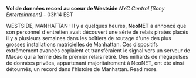﻿**Vol de données record au coeur de Westside**
*NYC Central [Sony Entertainment]* - 03h14 EST

WESTSIDE, MANHATTAN : Il y a quelques heures, **NeoNET** a annoncé que son personnel d'entretien avait découvert une série de relais pirates placés il y a plusieurs semaines dans les boîtiers de routage d'une des plus grosses installations matricielles de Manhattan. Ces dispositifs extrêmement avancés copiaient et transféraient le signal vers un serveur de Macao qui a fermé dès le premier relais retiré. Des milliards de mégapulses de données privées, appartenant majoritairement à NeoNET, ont été ainsi détournés, un record dans l'histoire de Manhattan. Read more.
